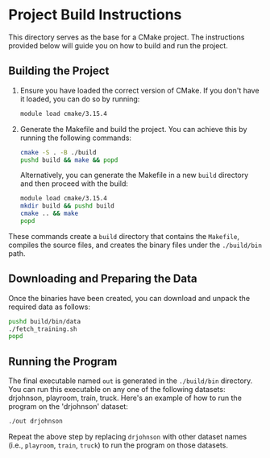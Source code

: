 # Project Build Instructions

This directory serves as the base for a CMake project. The instructions provided below will guide you on how to build and run the project.

## Building the Project 

1. Ensure you have loaded the correct version of CMake. If you don't have it loaded, you can do so by running:

   ```bash
   module load cmake/3.15.4
   ```

2. Generate the Makefile and build the project. You can achieve this by running the following commands:

   ```bash
   cmake -S . -B ./build
   pushd build && make && popd
   ```

   Alternatively, you can generate the Makefile in a new `build` directory and then proceed with the build:

   ```bash
   module load cmake/3.15.4
   mkdir build && pushd build
   cmake .. && make
   popd
   ```
These commands create a `build` directory that contains the `Makefile`, compiles the source files, and creates the binary files under the `./build/bin` path.

## Downloading and Preparing the Data

Once the binaries have been created, you can download and unpack the required data as follows:

```bash
pushd build/bin/data
./fetch_training.sh
popd
```

## Running the Program

The final executable named `out` is generated in the `./build/bin` directory. You can run this executable on any one of the following datasets: drjohnson, playroom, train, truck. Here's an example of how to run the program on the 'drjohnson' dataset:

```bash
./out drjohnson
```

Repeat the above step by replacing `drjohnson` with other dataset names (i.e., `playroom`, `train`, `truck`) to run the program on those datasets.
